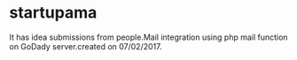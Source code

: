 # startupama
It has idea submissions from people.Mail integration using php mail function on GoDady server.created on 07/02/2017.
